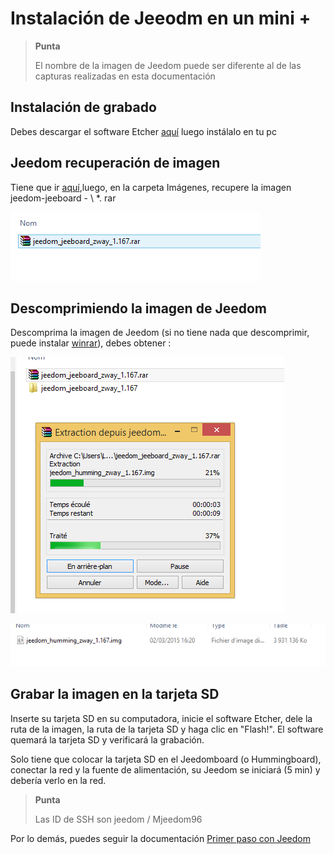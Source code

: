 # Instalación de Jeeodm en un mini +

> **Punta**
>
> El nombre de la imagen de Jeedom puede ser diferente al de las capturas realizadas en esta documentación

## Instalación de grabado

Debes descargar el software Etcher [aquí](https://etcher.io/) luego instálalo en tu pc

## Jeedom recuperación de imagen

Tiene que ir [aquí](https://images.jeedom.com/jeeboard/),luego, en la carpeta Imágenes, recupere la imagen jeedom-jeeboard - \ *. rar

![install humming 1](images/install_humming_1.PNG)

## Descomprimiendo la imagen de Jeedom

Descomprima la imagen de Jeedom (si no tiene nada que descomprimir, puede instalar [winrar](http://www.clubic.com/telecharger-fiche9632-winrar.html)), debes obtener :

![install humming 2](images/install_humming_2.PNG)

![install humming 8](images/install_humming_8.PNG)

## Grabar la imagen en la tarjeta SD

Inserte su tarjeta SD en su computadora, inicie el software Etcher, dele la ruta de la imagen, la ruta de la tarjeta SD y haga clic en "Flash!". El software quemará la tarjeta SD y verificará la grabación.

Solo tiene que colocar la tarjeta SD en el Jeedomboard (o Hummingboard), conectar la red y la fuente de alimentación, su Jeedom se iniciará (5 min) y debería verlo en la red.

> **Punta**
>
> Las ID de SSH son jeedom / Mjeedom96

Por lo demás, puedes seguir la documentación [Primer paso con Jeedom](https://doc.jeedom.com/es_ES/premiers-pas/index.html)
